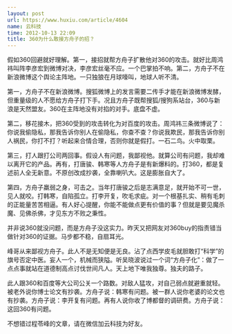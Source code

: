 ```yaml
---
layout: post
url: https://www.huxiu.com/article/4604
name: 云科技
time: 2012-10-13 22:09
title: 360为什么敢接方舟子的招？
---
```

假如360回避就好理解。第一，接招就帮方舟子扩散他对360的攻击。就好比周鸿祎叫阵李彦宏到微博对决，李彦宏丝毫不应。一个巴掌拍不响。第二，方舟子不在新浪微博这个舆论主阵地。一只独狼在月球嚎叫，地球人听不清。

第一，方舟子不在新浪微博。搜狐微博上的发言需要二传手才能在新浪微博发酵，但重量级的人不愿给方舟子打下手。况且方舟子既帮搜狐/搜狗系站台，360与新浪是天然盟友。360在主阵地没有对掐的对手。底盘不虚。

第二，移花接木，把360受到的攻击转化为对百度的攻击。周鸿祎三条微博说了：你说我偷隐私，那我告诉你别人在偷隐私，你查不查？你说我欺民，那我告诉你别人祸民，你打不打？听起来合情合理，否则你就是假打。一石二鸟。火中取栗。

第三，打人跟打公司两回事。假设人有问题，我鄙视他。就算公司有问题，我却难以离开它的产品。再有，打唐骏、韩寒等人方舟子是有新爆料的。打360，都是复述前人全无新意。不原创改成抄袭，全靠喇叭大。这是膨胀自大了。

第四，方舟子羸弱之身，可击之。当年打唐骏之后是志满意足，就开始不可一世，见人就咬。打韩寒，自陷孤立。打李开复，吹毛求疵。对一个根基扎实、稍有毛刺的正能量苦苦相逼。有人好心提醒，你能不能做点更有价值的事？但就是要见魔杀魔、见佛杀佛，才见东方不败之秉性。

并非说360就没问题，而是方舟子没这实力。昨天又把网友对360buy的指责错当做针对360的证据。马步都不稳，自扇耳光。

峰哥从来鄙视方舟子。此人不是无知便是无良。沾了点西学皮毛就胆敢打“科学”的旗号否定中医。妄人一个，机械而狭隘。听吴晓波说过一个词“方舟子化”：做了一点点事就站在道德制高点讨伐世间凡人。天上地下唯我独尊。独夫的路子。

此人跟360和百度等大公司公关一个路数。对敌人猛攻，对自己弱点就避重就轻。被老外说你博士论文有抄袭。方舟子说：韩寒有问题。被一群人说你老婆的论文也有抄袭。方舟子说：李开复有问题。再有人说你收了博都督的调研费。方舟子说：这回360有问题。

不想错过程苓峰的文章，请在微信加云科技为好友。

